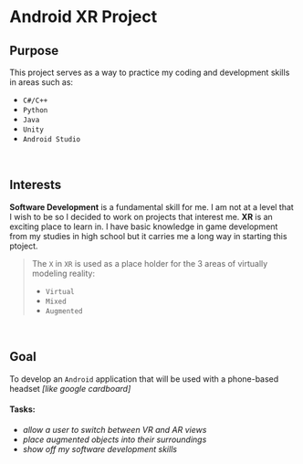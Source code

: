 # Android XR Project
<!--
- ### Table of Contents
- 
- ###### [Purpose](https://github.com/JavonPeart/Android_AR/edit/main/README.md#purpose)
- ###### [Interests](https://github.com/JavonPeart/Android_AR/edit/main/README.md#interests)
- ###### [Goal]()
- 
- ___  
-->

## Purpose
  This project serves as a way to practice my coding and development skills in areas such as:

+ `C#/C++`
+ `Python`
+ `Java`
+ `Unity`
+ `Android Studio`
<br>

## Interests
  **Software Development** is a fundamental skill for me. I am not at a level that I wish to be so I decided to work on projects that interest me.
  **XR** is an exciting place to learn in. I have basic knowledge in game development from my studies in high school but it carries me a long way in starting this ptoject.


  > The `X` in `XR` is used as a place holder for the 3 areas of virtually modeling reality:
  > + `Virtual`
  > + `Mixed`
  > + `Augmented`
<br>

## Goal
  To develop an `Android` application that will be used with a phone-based headset *[like google cardboard]*
  #### Tasks: 
  + _allow a user to switch between VR and AR views_
  + _place augmented objects into their surroundings_
  + _show off my software development skills_
